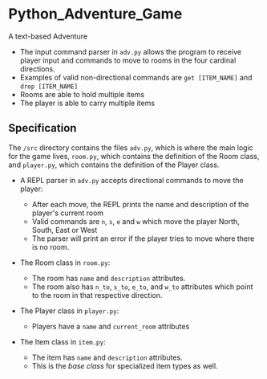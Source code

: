 # Python_Adventure_Game

A text-based Adventure


* The input command parser in `adv.py` allows the program to receive player input and commands to move to rooms
  in the four cardinal directions.
* Examples of valid non-directional commands are `get [ITEM_NAME]` and `drop [ITEM_NAME]` 
* Rooms are able to hold multiple items
* The player is able to carry multiple items

## Specification

The `/src` directory contains the files `adv.py`, which is where the main logic for the game lives, `room.py`, which contains the definition of the Room class, and `player.py`, which contains the definition of the Player class.


* A REPL parser in `adv.py` accepts directional commands to move the player:
  * After each move, the REPL prints the name and description of the player's current room
  * Valid commands are `n`, `s`, `e` and `w` which move the player North, South, East or West
  * The parser will print an error if the player tries to move where there is no room.

* The Room class in `room.py`: 
  * The room has `name` and `description` attributes.
  * The room also has `n_to`, `s_to`, `e_to`, and `w_to` attributes
    which point to the room in that respective direction.

* The Player class in `player.py`:
  * Players have a `name` and `current_room` attributes


* The Item class in `item.py`:
  * The item has `name` and `description` attributes.
  * This is the _base class_ for specialized item types as well.
